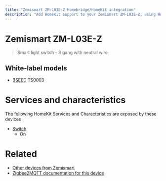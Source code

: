 ```yaml
---
title: "Zemismart ZM-L03E-Z Homebridge/HomeKit integration"
description: "Add HomeKit support to your Zemismart ZM-L03E-Z, using Homebridge, Zigbee2MQTT and homebridge-z2m."
---
```

<!---
This file has been GENERATED using src/docgen/docgen.ts
DO NOT EDIT THIS FILE MANUALLY!
-->
# Zemismart ZM-L03E-Z
> Smart light switch - 3 gang with neutral wire


## White-label models
* [BSEED](../index.md#bseed) TS0003

# Services and characteristics
The following HomeKit Services and Characteristics are exposed by
these devices

* [Switch](../../switch.md)
  * On


# Related
* [Other devices from Zemismart](../index.md#zemismart)
* [Zigbee2MQTT documentation for this device](https://www.zigbee2mqtt.io/devices/ZM-L03E-Z.html)